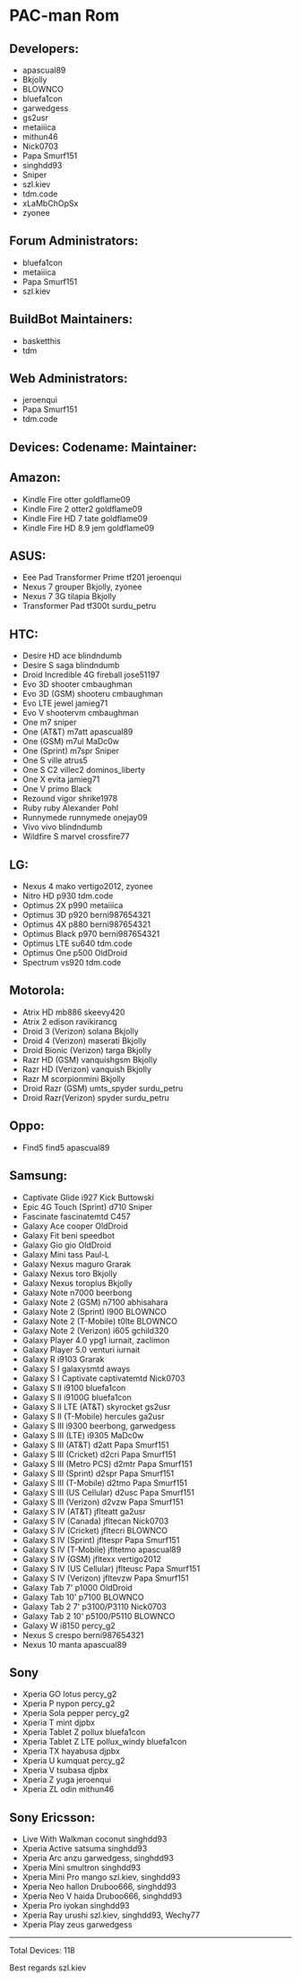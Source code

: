 PAC-man Rom
===========


Developers:
-----------
* apascual89
* Bkjolly
* BLOWNCO
* bluefa1con
* garwedgess
* gs2usr
* metaiiica
* mithun46
* Nick0703
* Papa Smurf151
* singhdd93
* Sniper
* szl.kiev
* tdm.code
* xLaMbChOpSx
* zyonee

Forum Administrators:
---------------------
* bluefa1con
* metaiiica
* Papa Smurf151
* szl.kiev


BuildBot Maintainers:
---------------------
* basketthis
* tdm

Web Administrators:
---------------------
* jeroenqui
* Papa Smurf151
* tdm.code


Devices:                      Codename:        Maintainer:
---------------------------------------------------------------------

Amazon:
---------------------------------------------------------------------
* Kindle Fire                  otter           goldflame09
* Kindle Fire 2                otter2          goldflame09
* Kindle Fire HD 7             tate            goldflame09
* Kindle Fire HD 8.9           jem             goldflame09



ASUS:
---------------------------------------------------------------------
* Eee Pad Transformer Prime    tf201           jeroenqui
* Nexus 7                      grouper         Bkjolly, zyonee
* Nexus 7 3G                   tilapia         Bkjolly
* Transformer Pad              tf300t          surdu_petru



HTC:
---------------------------------------------------------------------
* Desire HD                    ace             blindndumb
* Desire S                     saga            blindndumb
* Droid Incredible 4G          fireball        jose51197
* Evo 3D                       shooter         cmbaughman
* Evo 3D (GSM)                 shooteru        cmbaughman
* Evo LTE                      jewel           jamieg71
* Evo V                        shootervm       cmbaughman
* One                          m7              sniper
* One (AT&T)                   m7att           apascual89
* One (GSM)                    m7ul            MaDc0w
* One (Sprint)                 m7spr           Sniper
* One S                        ville           atrus5
* One S C2                     villec2         dominos_liberty
* One X                        evita           jamieg71
* One V                        primo           Black
* Rezound                      vigor           shrike1978
* Ruby                         ruby            Alexander Pohl
* Runnymede                    runnymede       onejay09
* Vivo                         vivo            blindndumb
* Wildfire S                   marvel          crossfire77



 LG:
---------------------------------------------------------------------
* Nexus 4                      mako            vertigo2012, zyonee
* Nitro HD                     p930            tdm.code
* Optimus 2X                   p990            metaiiica
* Optimus 3D                   p920            berni987654321
* Optimus 4X                   p880            berni987654321
* Optimus Black                p970            berni987654321
* Optimus LTE                  su640           tdm.code
* Optimus One                  p500            OldDroid
* Spectrum                     vs920           tdm.code



Motorola:
---------------------------------------------------------------------
* Atrix HD                     mb886           skeevy420
* Atrix 2                      edison          ravikirancg
* Droid 3 (Verizon)            solana          Bkjolly
* Droid 4 (Verizon)            maserati        Bkjolly
* Droid Bionic (Verizon)       targa           Bkjolly
* Razr HD (GSM)                vanquishgsm     Bkjolly
* Razr HD (Verizon)            vanquish        Bkjolly
* Razr M                       scorpionmini    Bkjolly
* Droid Razr (GSM)             umts_spyder     surdu_petru
* Droid Razr(Verizon)          spyder          surdu_petru



Oppo:
---------------------------------------------------------------------
* Find5                        find5           apascual89



Samsung:
---------------------------------------------------------------------
* Captivate Glide              i927            Kick Buttowski
* Epic 4G Touch (Sprint)       d710            Sniper
* Fascinate                    fascinatemtd    C457
* Galaxy Ace                   cooper          OldDroid
* Galaxy Fit                   beni            speedbot
* Galaxy Gio                   gio             OldDroid
* Galaxy Mini                  tass            Paul-L
* Galaxy Nexus                 maguro          Grarak
* Galaxy Nexus                 toro            Bkjolly
* Galaxy Nexus                 toroplus        Bkjolly
* Galaxy Note                  n7000           beerbong
* Galaxy Note 2 (GSM)          n7100           abhisahara
* Galaxy Note 2 (Sprint)       l900            BLOWNCO
* Galaxy Note 2 (T-Mobile)     t0lte           BLOWNCO
* Galaxy Note 2 (Verizon)      i605            gchild320
* Galaxy Player 4.0            ypg1            iurnait, zaclimon
* Galaxy Player 5.0            venturi         iurnait
* Galaxy R                     i9103           Grarak
* Galaxy S I                   galaxysmtd      aways
* Galaxy S I Captivate         captivatemtd    Nick0703
* Galaxy S II                  i9100           bluefa1con
* Galaxy S II                  i9100G          bluefa1con
* Galaxy S II LTE (AT&T)       skyrocket       gs2usr
* Galaxy S II (T-Mobile)       hercules        ga2usr
* Galaxy S III                 i9300           beerbong, garwedgess
* Galaxy S III (LTE)           i9305           MaDc0w
* Galaxy S III (AT&T)          d2att           Papa Smurf151
* Galaxy S III (Cricket)       d2cri           Papa Smurf151
* Galaxy S III (Metro PCS)     d2mtr           Papa Smurf151
* Galaxy S III (Sprint)        d2spr           Papa Smurf151
* Galaxy S III (T-Mobile)      d2tmo           Papa Smurf151
* Galaxy S III (US Cellular)   d2usc           Papa Smurf151
* Galaxy S III (Verizon)       d2vzw           Papa Smurf151
* Galaxy S IV (AT&T)           jflteatt        ga2usr
* Galaxy S IV (Canada)         jfltecan        Nick0703
* Galaxy S IV (Cricket)        jfltecri        BLOWNCO
* Galaxy S IV (Sprint)         jfltespr        Papa Smurf151
* Galaxy S IV (T-Mobile)       jfltetmo        apascual89
* Galaxy S IV (GSM)            jfltexx         vertigo2012
* Galaxy S IV (US Cellular)    jflteusc        Papa Smurf151
* Galaxy S IV (Verizon)        jfltevzw        Papa Smurf151
* Galaxy Tab 7'                p1000           OldDroid
* Galaxy Tab 10'               p7100           BLOWNCO
* Galaxy Tab 2 7'              p3100/P3110     Nick0703
* Galaxy Tab 2 10'             p5100/P5110     BLOWNCO
* Galaxy W                     i8150           percy_g2
* Nexus S                      crespo          berni987654321
* Nexus 10                     manta           apascual89



Sony
---------------------------------------------------------------------
* Xperia GO                    lotus           percy_g2
* Xperia P                     nypon           percy_g2
* Xperia Sola                  pepper          percy_g2
* Xperia T                     mint            djpbx
* Xperia Tablet Z              pollux          bluefa1con
* Xperia Tablet Z LTE          pollux_windy    bluefa1con
* Xperia TX                    hayabusa        djpbx
* Xperia U                     kumquat         percy_g2
* Xperia V                     tsubasa         djpbx
* Xperia Z                     yuga            jeroenqui
* Xperia ZL                    odin            mithun46



Sony Ericsson:
---------------------------------------------------------------------
* Live With Walkman            coconut         singhdd93
* Xperia Active                satsuma         singhdd93
* Xperia Arc                   anzu            garwedgess, singhdd93
* Xperia Mini                  smultron        singhdd93
* Xperia Mini Pro              mango           szl.kiev, singhdd93
* Xperia Neo                   hallon          Druboo666, singhdd93
* Xperia Neo V                 haida           Druboo666, singhdd93
* Xperia Pro                   iyokan          singhdd93
* Xperia Ray                   urushi          szl.kiev, singhdd93, Wechy77
* Xperia Play                  zeus            garwedgess


---------------------------------------------------------------------
Total Devices: 118

Best regards
     szl.kiev
